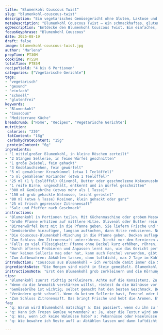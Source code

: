 ```yaml
---
title: "Blumenkohl Couscous Twist"
slug: "blumenkohl-couscous-twist"
description: "Ein vegetarisches Gemüsegericht ohne Gluten, Laktose und Ei. Blumenkohl wird klein gehackt wie Couscous, kombiniert mit gewürzten Zwiebeln, Knoblauch und Sellerie. Statt Apfel und getrockneten Aprikosen nutze ich Birne und Rosinen für neuen Geschmack. Gebratene Walnüsse ersetzen Mandeln, geben mehr Biss. Zitronensaft rundet ab. Zubereitung im Wok oder großer Pfanne. Achtung auf richtige Konsistenz des Blumenkohls – bissfest, nicht matschig. Ein Gericht, das mit Gewürzen lebt, einfach abzuändern, je nach Vorräten und Stimmung. Zeiten sind Richtwerte, eher Gefühl und Blick entscheiden."
metaDescription: "Blumenkohl Couscous Twist – ein schmackhaftes, glutenfreies Gericht. Sättigend und leicht, ideal für eine gesunde Ernährung."
ogDescription: "Entdecke den Blumenkohl Couscous Twist. Ein einfaches, vegetarisches Rezept voll Aromen. Perfekt für Gemüseliebhaber."
focusKeyphrase: "Blumenkohl Couscous"
date: 2025-08-19
draft: false
image: blumenkohl-couscous-twist.jpg
author: "Marlena"
prepTime: PT30M
cookTime: PT55M
totalTime: PT85M
recipeYield: "4 bis 6 Portionen"
categories: ["Vegetarische Gerichte"]
tags:
- "vegetarisch"
- "gesund"
- "einfach"
- "schnell"
- "glutenfrei"
keywords:
- "Blumenkohl"
- "Couscous"
- "Mediterrane Küche"
breadcrumb: ["Home", "Recipes", "Vegetarische Gerichte"]
nutrition: 
 calories: "230"
 fatContent: "18g"
 carbohydrateContent: "15g"
 proteinContent: "6g"
ingredients:
- "1 mittelgroßer Blumenkohl, in kleine Röschen zerteilt"
- "2 Stangen Sellerie, in feine Würfel geschnitten"
- "1 große Zwiebel, fein gehackt"
- "3 Knoblauchzehen, fein gewürfelt"
- "5 ml gemahlener Kreuzkümmel (etwa 1 Teelöffel)"
- "5 ml gemahlener Koriander (etwa 1 Teelöffel)"
- "25 ml (1 ½ Esslöffel) Olivenöl, Butter oder geschmolzene Kokosnussbutter als Alternative"
- "1 reife Birne, ungeschält, entkernt und in Würfel geschnitten"
- "300 ml Gemüsebrühe (etwas mehr als 1 Tasse)"
- "150 ml grob gehackte Walnüsse, leicht geröstet"
- "80 ml (etwa ½ Tasse) Rosinen, klein gehackt oder ganz"
- "25 ml frisch gepresster Zitronensaft"
- "Salz und Pfeffer nach Geschmack"
instructions:
- "Blumenkohl in Portionen teilen. Mit Küchenmaschine oder grobem Messer zerkleinern, bis die Stücke körnig an Couscous erinnern. Zu grobe Stücke noch nachbearbeiten. Das sieht man und fühlt man sofort. Bei zu feiner Körnung droht matschige Masse bei späterem Kochen. Das Ergebnis sollte luftig bleiben, ungefähr 1,2 bis 1,4 Liter Volumen."
- "Große Pfanne erhitzen auf mittlere Hitze. Olivenöl oder Butter rein. Sellerie, Zwiebeln und Knoblauch zugeben. Aromatisch duftet es bald. Die Gewürze jetzt dazu, Kreuzkümmel und Koriander. Oft lege ich die Hitze kurz höher, damit sich die Aromen entfalten. Rösten, bis alles weich wird, etwa 6 bis 7 Minuten. Speckig oder eher glasig, nie braun werden lassen, sonst wird’s bitter."
- "Birnenwürfel kurz mit in die Pfanne geben. Sie liefern Frische und feine Süße, nicht zu süß wie Apfel, eher mild. Kurz anziehen lassen, nicht zerfallen."
- "Gemüsebrühe hinzufügen, langsam aufkochen, dann Hitze reduzieren. Nun Walnüsse und Rosinen zugeben. Rosinen knallen vielleicht auf beim Kauen, fantastische Textur. Walnüsse sollten vorab kurz mit trockener Pfanne geröstet werden, das bringt Aroma und Knusper. Wer keine Walnüsse hat, übrigens Pekannüsse oder Haselnüsse, sogar Sonnenblumenkerne gehen, je nach Vorrat."
- "Die Couscous-Blumenkohl-Mischung in die Pfanne geben. Decken auflegen, Hitze runterdrehen. Sanft dünsten lassen, circa 5 bis 7 Minuten. Mehr auf das Gefühl achten: Das Gemüse sollte bissfest sein, keine matschige Pampe. Luftig, mit leichtem Biss, sonst fällt das Ganze auseinander und wirkt langweilig."
- "Zum Schluss den Zitronensaft unterrühren. Direkt vor dem Servieren abschmecken: Salz und Pfeffer anpassen. Die Säure hebt die Süße der Früchte, das ist wichtig, sonst wirkt das Ganze platt. Probieren. Nachbelichten mit mehr Zitronensaft oder Gewürzen. Sehr spannend ist noch ein Hauch Zimt oder etwas gemahlener Nelke, probiert’s mal, ganz anders."
- "Falls zu viel Flüssigkeit: Pfanne ohne Deckel kurz erhöhen, rühren, Wasser soll verdampfen, aber nicht austrocknen. Ideal ist eine feuchte, lockere Textur. Auf keinen Fall zu lange offen lassen, sonst wird das Gericht trocken."
- "Durch öfteres Probieren und Anpassen lernt man, wie das Gericht perfekt wird. War bei mir ein langer Prozess. Immer erst ausprobieren, dann nachwürzen."
- "Wer keinen Sellerie mag oder hat, kann auch Fenchel verwenden, gibt anfangs aber einen völlig anderen Ton. Sellerie bleibt aber im Original fast unsichtbar, nur Aroma."
- "Zum Aufbewahren: Abkühlen lassen, dann luftdicht, max 2 Tage im Kühlschrank. Aufwärmen vorsichtig, sonst matschig. Besser kurz in Pfanne oder Mikrowelle mit etwas Brühe."
introduction: "Couscous aus Blumenkohl – ich verbinde damit immer die Suche nach einem Gemüsegericht, das satt macht, aber nicht beschwert. Früher nahm ich oft klassisches Couscous, dann fing ich an, den Blumenkohl zu zerkleinern, das gibt Textur und liegt leichter im Magen. Die Kombination mit Sellerie, Zwiebeln und Knoblauch ist bewährt, aber ich tauschte Apfel gegen Birne aus. Das bringt eine mildere Fruchtnote, die Rosinen sorgen für das gewisse Überraschungsmoment. Gewürze wie Kreuzkümmel und Koriander lockern das Aroma auf. Wichtig: richtig dünsten, nicht verkochen. Die Auswahl der Nüsse beeinflusst stark die Textur – Walnüsse bieten Biss und leicht herbe Nuancen. Alles zusammen ergibt ein Gericht, das chancenlos ist gegenüber jeder reinen Gemüsespeise."
ingredientsNote: "Die Mengen sind nicht in Stein gemeißelt. Blumenkohl variieren je nach Größe, daher grob zerkleinern und Menge verstehen. Sellerie kann man durch Fenchel oder Lauch ersetzen, verändert aber den Geschmack. Statt Butter nutze ich gern Olivenöl oder Kokosfett, das bringt subtile Nuancen. Birnen geben milde Süße; bei nicht vorhandener Birne kann man auch sehr reifen Apfel nehmen – aber nicht zu sauer. Walnüsse müssen frisch sein, sonst schmecken sie bitter. Alternativ Pekannüsse oder Mandeln, letztere sind milder. Rosinen sind Geschmacksträger, wer mag, probiert gehackte getrocknete Cranberries oder Datteln, so wird es intensiver und süßer. Brühe selbst gemacht oder gekauft, möglichst würzig, aber nicht salzig, sonst die Salzmenge anpassen."
instructionsNote: "Erst den Blumenkohl grob zerkleinern und die Körnung prüfen – das ist der Grundstein. Lieber etwas grober, sonst gibt es Pampe. Gemüse anschwitzen auf mittlerer Hitze bis es glasig wird, nie braun, sonst wird es zu herb. Gewürze früh hinein, dann entfalten sie ihre Wirkung. Fruchtwürfel nur kurz mitziehen lassen, bei zu langer Garzeit zerfallen sie und verlieren Textur. Die Mischung mit Brühe und Nüssen aufkochen, dann Blumenkohl dazugeben, Deckel drauf, sanft garen lassen. Timing beim Garen nicht dogmatisch sehen, lieber mit Finger prüfen – soll noch etwas Biss haben. Säure erst zum Schluss, sonst verschwindet sie. Nach dem Garen noch mal abschmecken und falls zu nass, kurz offen kochen lassen. Ein paar Variationen mit Zimt oder Nelken sind Klasse, geben Wärme. Rostige Pfannen? Nicht verwenden – das beeinflusst Geschmack. Hygiene nicht vergessen: Zutaten gut waschen, vor allem Blumenkohl. Reste nie zu lange lagern, werden sonst matschig."
tips:
- "Blumenkohl zuerst richtig zerkleinern. Achte auf die Konsistenz. Zu grob bleibt es knackig; zu fein wird matschig. Es ist wichtig, das Volumen im Auge zu behalten. Ungefähr 1,2 bis 1,4 Liter sollten es sein. Die Luftigkeit bringt die Textur."
- "Wenn du die Aromatik verstärken willst, röstest du die Walnüsse vor dem Hinzufügen. Das gibt ein nussiges Aroma. Kurz ohne Öl erhitzen. Wer Nüsse nicht mag, kann Sonnenblumenkerne verwenden. Sie sind ebenfalls knusprig und bringen einen anderen Biss."
- "Gemüsebrühe ist wichtig; selbst gemacht hat den besten Geschmack. Bei gekaufter Brühe darauf achten, dass sie nicht zu salzig ist. Sonst reduzieren. Wenn es zu trocken wird, etwas mehr Brühe oder Wasser hinzufügen, aber vorsichtig. Besser ist eine feuchte, lockere Konsistenz."
- "Verändern geht schnell. Wenn du keinen Sellerie hast, Fenchel oder Lauch probieren. Diese geben einen anderen Geschmack. Auch der Einsatz von Äpfeln anstelle der Birne ist möglich, nur darauf achten, dass sie nicht zu sauer sind. Das kann die Süße des Gerichts beeinflussen."
- "Zum Schluss Zitronensaft. Das bringt Frische und hebt die Aromen. Etwas Zimt oder Nelke kann dabei eine schöne Überraschung bringen. Das erhöht die Wärme. Probieren und anpassen, das ist der Schlüssel. Gut abschmecken."
faq:
- "q: Warum wird Blumenkohl matschig? a: Das passiert, wenn du ihn zu fein zerkleinerst oder zu lange kochst. Achte darauf, dass er die richtige Größe hat. Bissfest ist wichtig."
- "q: Kann ich Frozen Gemüse verwenden? a: Ja, aber die Textur wird anders sein. Frisch ist immer besser. Wenn du gefroren verwendest, lass sie vorher auftauen."
- "q: Was, wenn ich keine Walnüsse habe? a: Pekannüsse oder Haselnüsse einfach nehmen. Sie bringen auch einen Crunch. Sonnenblumenkerne sind ebenfalls möglich. Je nach Vorrat."
- "q: Wie bewahre ich Reste auf? a: Abkühlen lassen und dann luftdicht im Kühlschrank lagern. Maximal zwei Tage. Aufwärmen in der Pfanne mit etwas Brühe fördert die Konsistenz."

---
```

